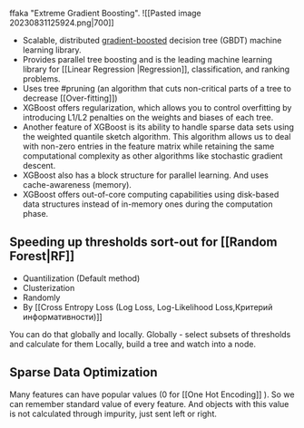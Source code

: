 ffaka "Extreme Gradient Boosting".
![[Pasted image 20230831125924.png|700]]
- Scalable, distributed [gradient-boosted](https://en.wikipedia.org/wiki/Gradient_boosting) decision tree (GBDT) machine learning library.
- Provides parallel tree boosting and is the leading machine learning library for [[Linear Regression |Regression]], classification, and ranking problems.
- Uses tree #pruning (an algorithm that cuts non-critical parts of a tree to decrease [[Over-fitting]])
- XGBoost offers regularization, which allows you to control overfitting by introducing L1/L2 penalties on the weights and biases of each tree.
- Another feature of XGBoost is its ability to handle sparse data sets using the weighted quantile sketch algorithm. This algorithm allows us to deal with non-zero entries in the feature matrix while retaining the same computational complexity as other algorithms like stochastic gradient descent.
- XGBoost also has a block structure for parallel learning. And uses cache-awareness (memory).
- XGBoost offers out-of-core computing capabilities using disk-based data structures instead of in-memory ones during the computation phase.


## Speeding up thresholds sort-out for [[Random Forest|RF]]
- Quantilization (Default method)
- Clusterization
- Randomly
- By [[Cross Entropy Loss (Log Loss, Log-Likelihood Loss,Критерий информативности)]]

You can do that globally and locally.
Globally - select subsets of thresholds and calculate for them
Locally, build a tree and watch into a node.

## Sparse Data Optimization
Many features can have popular values (0 for [[One Hot Encoding]] ). So we can remember standard value of every feature. And objects with this value is not calculated through impurity, just sent left or right.
